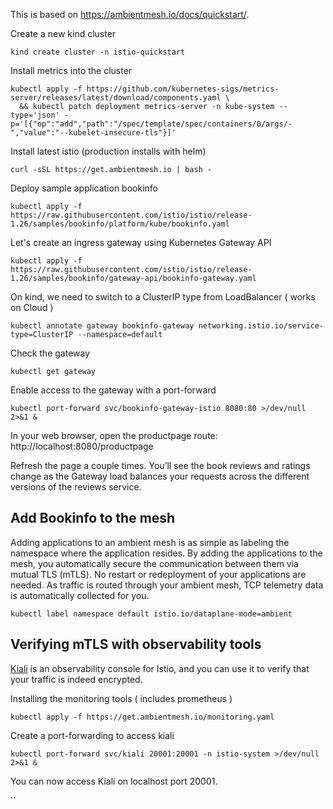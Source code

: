 This is based on https://ambientmesh.io/docs/quickstart/.

Create a new kind cluster
```
kind create cluster -n istio-quickstart
```

Install metrics into the cluster
```
kubectl apply -f https://github.com/kubernetes-sigs/metrics-server/releases/latest/download/components.yaml \
  && kubectl patch deployment metrics-server -n kube-system --type='json' -p='[{"op":"add","path":"/spec/template/spec/containers/0/args/-","value":"--kubelet-insecure-tls"}]'
```

Install latest istio (production installs with helm)
```
curl -sSL https://get.ambientmesh.io | bash -
```

Deploy sample application bookinfo
```
kubectl apply -f https://raw.githubusercontent.com/istio/istio/release-1.26/samples/bookinfo/platform/kube/bookinfo.yaml
```

Let's create an ingress gateway using Kubernetes Gateway API
```
kubectl apply -f https://raw.githubusercontent.com/istio/istio/release-1.26/samples/bookinfo/gateway-api/bookinfo-gateway.yaml
```

On kind, we need to switch to a ClusterIP type from LoadBalancer ( works on Cloud ) 
```
kubectl annotate gateway bookinfo-gateway networking.istio.io/service-type=ClusterIP --namespace=default
```

Check the gateway
```
kubectl get gateway
```

Enable access to the gateway with a port-forward
```
kubectl port-forward svc/bookinfo-gateway-istio 8080:80 >/dev/null 2>&1 &
```

In your web browser, open the productpage route: http://localhost:8080/productpage

Refresh the page a couple times. You’ll see the book reviews and ratings change as the Gateway load balances your requests across the different versions of the reviews service.

## Add Bookinfo to the mesh 

Adding applications to an ambient mesh is as simple as labeling the namespace where the application resides. By adding the applications to the mesh, you automatically secure the communication between them via mutual TLS (mTLS). No restart or redeployment of your applications are needed. As traffic is routed through your ambient mesh, TCP telemetry data is automatically collected for you.

```
kubectl label namespace default istio.io/dataplane-mode=ambient
```

## Verifying mTLS with observability tools

[Kiali](https://ambientmesh.io/docs/observability/#dashboards) is an observability console for Istio, and you can use it to verify that your traffic is indeed encrypted.

Installing the monitoring tools ( includes prometheus ) 
```
kubectl apply -f https://get.ambientmesh.io/monitoring.yaml
```

Create a port-forwarding to access kiali
```
kubectl port-forward svc/kiali 20001:20001 -n istio-system >/dev/null 2>&1 &
```

You can now access Kiali on localhost port 20001.



``
